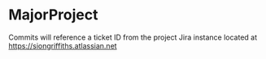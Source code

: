 # MajorProject

Commits will reference a ticket ID from the project Jira instance located at https://siongriffiths.atlassian.net
